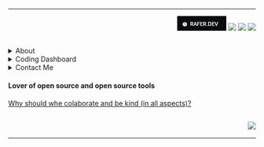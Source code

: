 ----

<div align="end">
<a href="https://rafer.dev/"><img src="./assets/raferdev-badge.jpg" /></a>
<a href="https://stackoverflow.com/users/20442134/rafael-fernandes?tab=profile">
<img src="https://img.shields.io/badge/-Stackoverflow-FE7A16?style=for-the-badge&logo=stack-overflow&logoColor=white"/></a>
<a href="https://www.npmjs.com/~raferdev" target="_blank"><img src="https://img.shields.io/badge/NPM-%23CB3837.svg?style=for-the-badge&logo=npm&logoColor=white" target="_blank"></a>
<a href="https://www.linkedin.com/in/rafaelfernandev/" target="_blank"><img src="https://img.shields.io/badge/-LinkedIn-%230077B5?style=for-the-badge&logo=linkedin&logoColor=white" target="_blank"></a>
</div>

##

<details>
<summary>About</summary>
 
##
 
<img align="right" width="250" src="./assets/github-perfil.png" />
  
<h4>It's a pleasure,</h4>
my name is Rafael, i'm Full Stack/Devops and here you will found some records of this trail.
And how i want this projects always better than the lattest this trail never ends.

##
- Hobbies: :guitar: Acoustic Guitar. :runner: Running. :microscope: Physics.

- Dream: :bulb: Do something new, something which help people.

- Now: :telescope: Every day discovering something brand new. :coffee: Drinking more coffee too!</p>
<h1></h1>

</details>

<details>
<summary>Coding Dashboard</summary>
 
##
 
<img width='580' align='right' src="profile-3d-contrib/profile-night-rainbow.svg"/>
<img height="auto" width="330" src="https://github-readme-stats.vercel.app/api?username=raferdev&show_icons=true&theme=cobalt&include_all_commits=true&count_private=true&title_color=526570&bg_color=161719&text_color=ffffff"/>
<img height="auto" width="330" src="https://github-readme-stats.vercel.app/api/top-langs/?username=raferdev&layout=compact&langs_count=16&theme=cobalt&title_color=526570&bg_color=161719&text_color=ffffff"/>

##
</details>

<details>
  <summary>Contact Me</summary>
 
##
  <div>
   <a href="mailto:raferdev@outlook.com" target="_blank"><img src="https://img.shields.io/badge/Microsoft_Outlook-0078D4?style=for-the-badge&logo=microsoft-outlook&logoColor=white" target="_blank"></a>

  </div>
  
##

</details>
 
 #### Lover of open source and open source tools 

[Why should whe colaborate and be kind (in all aspects)?](https://www.youtube.com/watch?v=mScpHTIi-kM)

##

 <div align="end"> 
 <a><img src="https://wakatime.com/badge/user/ac875cb4-d4ee-453f-b6fc-44cb2103c59d.svg"/></a>
 </div>
 
----
